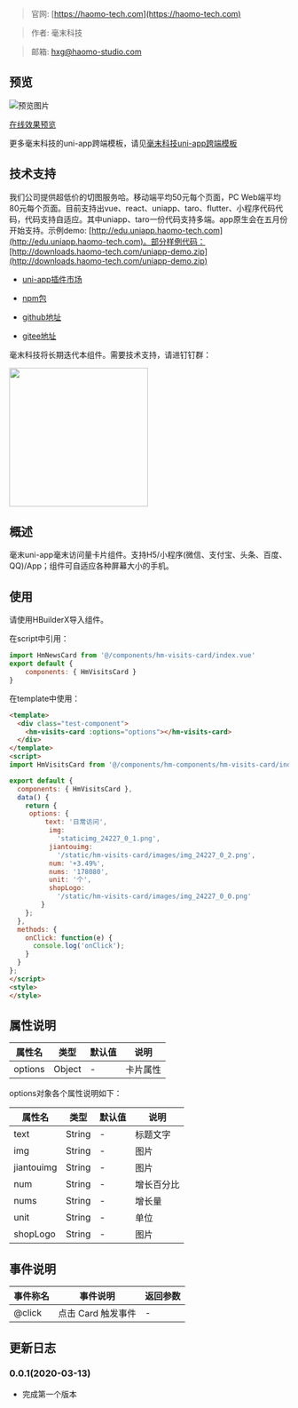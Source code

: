 > 官网: [https://haomo-tech.com](https://haomo-tech.com)

> 作者: 毫末科技

> 邮箱: hxg@haomo-studio.com

## 预览

![预览图片](http://downloads.haomo-tech.com/uniapp/hm-visits-card.png)

[在线效果预览](http://template.uniapp.haomo-tech.com/pages/haomo/test-component/hm-visits-card)

更多毫末科技的uni-app跨端模板，请见[毫末科技uni-app跨端模板](https://haomo-tech.com/sale.html)

## 技术支持

我们公司提供超低价的切图服务哈。移动端平均50元每个页面，PC Web端平均80元每个页面。目前支持出vue、react、uniapp、taro、flutter、小程序代码代码，代码支持自适应。其中uniapp、taro一份代码支持多端。app原生会在五月份开始支持。示例demo: [http://edu.uniapp.haomo-tech.com](http://edu.uniapp.haomo-tech.com)。部分样例代码：[http://downloads.haomo-tech.com/uniapp-demo.zip](http://downloads.haomo-tech.com/uniapp-demo.zip)

* [uni-app插件市场](https://ext.dcloud.net.cn/plugin?id=1424)

* [npm包](https://www.npmjs.com/package/hm-uniapp-visits-card)

* [github地址](https://github.com/haomo-studio/hm-uniapp-visits-card)

* [gitee地址](https://gitee.com/haomo/hm-uniapp-visits-card)

毫末科技将长期迭代本组件。需要技术支持，请进钉钉群：

<img width="250" src="http://downloads.haomo-tech.com/%E6%AF%AB%E6%9C%ABuniapp%E7%BB%84%E4%BB%B6%E6%8A%80%E6%9C%AF%E6%94%AF%E6%8C%81.jpg">

## 概述

毫末uni-app毫末访问量卡片组件。支持H5/小程序(微信、支付宝、头条、百度、QQ)/App；组件可自适应各种屏幕大小的手机。

## 使用

请使用HBuilderX导入组件。

在script中引用：

```javascript
import HmNewsCard from '@/components/hm-visits-card/index.vue'
export default {
    components: { HmVisitsCard }
}
```

在template中使用：

```html
<template>
  <div class="test-component">
    <hm-visits-card :options="options"></hm-visits-card>
  </div>
</template>
<script>
import HmVisitsCard from '@/components/hm-components/hm-visits-card/index.vue'

export default {
  components: { HmVisitsCard },
  data() {
    return {
     options: {
         text: '日常访问',
          img:
            'staticimg_24227_0_1.png',
          jiantouimg:
            '/static/hm-visits-card/images/img_24227_0_2.png',
          num: '+3.49%',
          nums: '178080',
          unit: '个',
          shopLogo:
            '/static/hm-visits-card/images/img_24227_0_0.png'
        }
    };
  },
  methods: {
    onClick: function(e) {
      console.log('onClick');
    }
  }
};
</script>
<style>
</style>
```

## 属性说明

| 属性名        | 类型     | 默认值 | 说明                                                                       |
|-----------   |---------|--------|----------------------------------------------------------------------------|
| options        | Object  | -      | 卡片属性                                                                   |

options对象各个属性说明如下：

| 属性名        | 类型     | 默认值 | 说明                                                                       |
|-----------   |---------|--------|----------------------------------------------------------------------------|
| text        | String  | -      | 标题文字                                                                   |
| img        | String  | -      | 图片                                                                   |
| jiantouimg        | String  | -      | 图片                                                                   |
| num        | String  | -      | 增长百分比                                                                   |
| nums        | String  | -      | 增长量                                                                   |
| unit        | String  | -      | 单位                                                                   |
| shopLogo        | String  | -      | 图片                                                                   |

## 事件说明

| 事件称名   | 事件说明           | 返回参数 |
|----------|--------------------|----------|
| @click   | 点击 Card 触发事件 | -        |

## 更新日志

### 0.0.1(2020-03-13)

* 完成第一个版本
